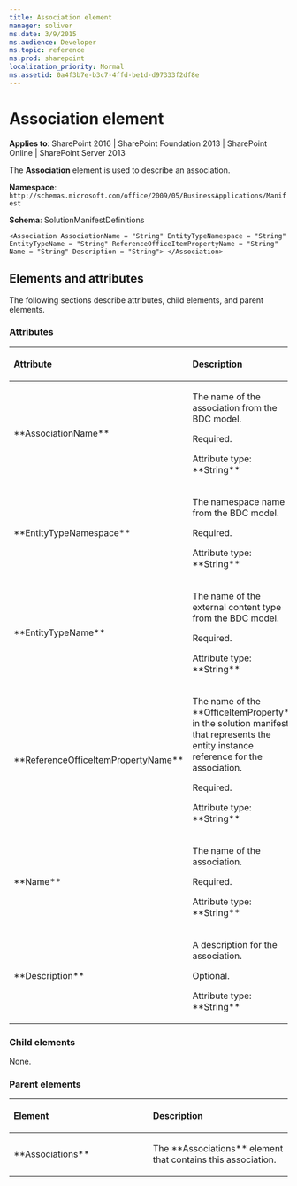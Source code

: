 ```yaml
---
title: Association element
manager: soliver
ms.date: 3/9/2015
ms.audience: Developer
ms.topic: reference
ms.prod: sharepoint
localization_priority: Normal
ms.assetid: 0a4f3b7e-b3c7-4ffd-be1d-d97333f2df8e
---
```


# Association element

**Applies to**: SharePoint 2016 | SharePoint Foundation 2013 | SharePoint Online | SharePoint Server 2013

The **Association** element is used to describe an association.

**Namespace**: `http://schemas.microsoft.com/office/2009/05/BusinessApplications/Manifest`

**Schema**: SolutionManifestDefinitions

```
<Association AssociationName = "String" EntityTypeNamespace = "String" EntityTypeName = "String" ReferenceOfficeItemPropertyName = "String" Name = "String" Description = "String"> </Association>
```

## Elements and attributes

The following sections describe attributes, child elements, and parent elements.

### Attributes

<table>
<colgroup>
<col width="20%" />
<col width="80%" />
</colgroup>
<thead>
<tr class="header">
<th align="left"><p>Attribute</p></th>
<th align="left"><p>Description</p></th>
</tr>
</thead>
<tbody>
<tr class="odd">
<td align="left"><p>**AssociationName**</p></td>
<td align="left"><p>The name of the association from the BDC model.</p>
<p>Required.</p>
<p>Attribute type: **String**</p></td>
</tr>
<tr class="even">
<td align="left"><p>**EntityTypeNamespace**</p></td>
<td align="left"><p>The namespace name from the BDC model.</p>
<p>Required.</p>
<p>Attribute type: **String**</p></td>
</tr>
<tr class="odd">
<td align="left"><p>**EntityTypeName**</p></td>
<td align="left"><p>The name of the external content type from the BDC model.</p>
<p>Required.</p>
<p>Attribute type: **String**</p></td>
</tr>
<tr class="even">
<td align="left"><p>**ReferenceOfficeItemPropertyName**</p></td>
<td align="left"><p>The name of the **OfficeItemProperty** in the solution manifest that represents the entity instance reference for the association.</p>
<p>Required.</p>
<p>Attribute type: **String**</p></td>
</tr>
<tr class="odd">
<td align="left"><p>**Name**</p></td>
<td align="left"><p>The name of the association.</p>
<p>Required.</p>
<p>Attribute type: **String**</p></td>
</tr>
<tr class="even">
<td align="left"><p>**Description**</p></td>
<td align="left"><p>A description for the association.</p>
<p>Optional.</p>
<p>Attribute type: **String**</p></td>
</tr>
</tbody>
</table>

### Child elements

None.

### Parent elements

<table>
<colgroup>
<col width="50%" />
<col width="50%" />
</colgroup>
<thead>
<tr class="header">
<th align="left"><p>Element</p></th>
<th align="left"><p>Description</p></th>
</tr>
</thead>
<tbody>
<tr class="odd">
<td align="left"><p>**Associations**</p></td>
<td align="left"><p>The **Associations** element that contains this association.</p></td>
</tr>
</tbody>
</table>

<br/>

<br/>







